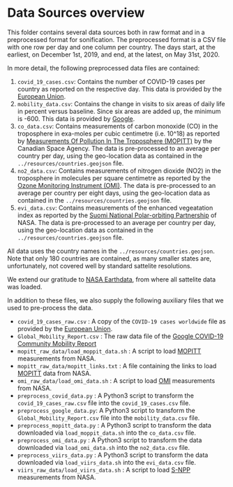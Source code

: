# Data Sources overview

This folder contains several data sources both in raw format and in a
preprocessed format for sonification. The preprocessed format is a CSV file
with one row per day and one column per country. The days start, at the
earliest, on December 1st, 2019, and end, at the latest, on May 31st, 2020.

In more detail, the following preprocessed data files are contained:

1. `covid_19_cases.csv`: Contains the number of COVID-19 cases per country
    as reported on the respective day. This data is provided by the
    [European Union][1].
2. `mobility_data.csv`: Contains the change in visits to six areas of
    daily life in percent versus baseline. Since six areas are added up,
    the minimum is -600. This data is provided by [Google][2].
3. `co_data.csv`: Contains measurements of carbon monoxide (CO) in the
    troposphere in exa-moles per cubic centimetre (i.e. 10^18) as reported by
    [Measurements Of Pollution In The Troposphere (MOPITT)][3] by the Canadian
    Space Agency. The data is pre-processed to an average per country per day,
    using the geo-location data as contained in the
    `../resources/countries.geojson` file.
4. `no2_data.csv`: Contains measurements of nitrogen dioxide (NO2) in the
    troposphere in molecules per square centimetre as reported by the
    [Ozone Monitoring Instrument (OMI)][4].  The data is pre-processed to
    an average per country per eight days, using the geo-location data as
    contained in the `../resources/countries.geojson` file.
5. `evi_data.csv`: Contains measurements of the enhanced vegeatation index
    as reported by the [Suomi National Polar-orbiting Partnership][5] of
    NASA. The data is pre-processed to an average per country per day, using
    the geo-location data as contained in the `../resources/countries.geojson`
    file.

All data uses the country names in the `../resources/countries.geojson`. Note
that only 180 countries are contained, as many smaller states are,
unfortunately, not covered well by standard sattelite resolutions.

We extend our gratitude to [NASA Earthdata](https://earthdata.nasa.gov/), from
where all sattelite data was loaded.

In addition to these files, we also supply the following auxiliary files that
we used to pre-process the data.

* `covid_19_cases_raw.csv` : A copy of the `COVID-19 cases worldwide` file
    as provided by the [European Union][1].
* `Global_Mobility_Report.csv` : The raw data file of the
    [Google COVID-19 Community Mobility Report][2]
* `mopitt_raw_data/load_moppit_data.sh` : A script to load [MOPITT][3]
    measurements from NASA.
* `mopitt_raw_data/mopitt_links.txt` : A file containing the links to
    load [MOPITT][3] data from NASA.
* `omi_raw_data/load_omi_data.sh` : A script to load [OMI][4] measurements
    from NASA.
* `preprocess_covid_data.py` : A Python3 script to transform the
    `covid_19_cases_raw.csv` file into the `covid_19_cases.csv` file.
* `preprocess_google_data.py`: A Python3 script to transform the
    `Global_Mobility_Report.csv` file into the `mobility_data.csv` file.
* `preprocess_mopitt_data.py` : A Python3 script to transform the
    data downloaded via `load_moppit_data.sh` into the `co_data.csv` file.
* `preprocess_omi_data.py` : A Python3 script to transform the
    data downloaded via `load_omi_data.sh` into the `no2_data.csv` file.
* `preprocess_viirs_data.py` : A Python3 script to transform the
    data downloaded via `load_viirs_data.sh` into the `evi_data.csv` file.
* `viirs_raw_data/load_viirs_data.sh` : A script to load [S-NPP][5] measurements
    from NASA.

[1]:https://data.europa.eu/euodp/en/data/dataset/covid-19-coronavirus-data "Covid 19 data page by the European Union."
[2]:https://www.google.com/covid19/mobility/ "COVID-19 Community Mobility Reports."
[3]:https://www2.acom.ucar.edu/mopitt "MOPITT page."
[4]:https://aura.gsfc.nasa.gov/omi.html "OMI page."
[5]:https://www.nasa.gov/mission_pages/NPP/main/index.html "S-NPP page"
